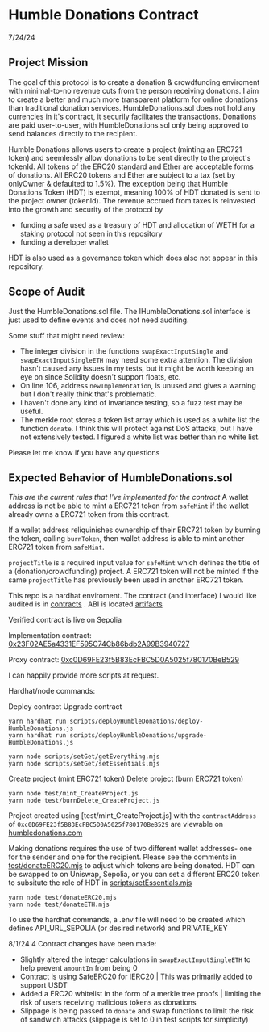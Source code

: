# Humble Donations Contract

7/24/24

## Project Mission

The goal of this protocol is to create a donation & crowdfunding enviroment with minimal-to-no revenue cuts from the person receiving donations. I aim to create a better and much more transparent platform for online donations than traditional donation services. HumbleDonations.sol does not hold any currencies in it's contract, it securily facilitates the transactions. Donations are paid user-to-user, with HumbleDonations.sol only being approved to send balances directly to the recipient.

Humble Donations allows users to create a project (minting an ERC721 token) and seemlessly allow donations to be sent directly to the project's tokenId. All tokens of the ERC20 standard and Ether are acceptable forms of donations. All ERC20 tokens and Ether are subject to a tax (set by onlyOwner & defaulted to 1.5%). The exception being that Humble Donations Token (HDT) is exempt, meaning 100% of HDT donated is sent to the project owner (tokenId). The revenue accrued from taxes is reinvested into the growth and security of the protocol by

- funding a safe used as a treasury of HDT and allocation of WETH for a staking protocol not seen in this repository
- funding a developer wallet

HDT is also used as a governance token which does also not appear in this repository.

## Scope of Audit

Just the HumbleDonations.sol file. The IHumbleDonations.sol interface is just used to define events and does not need auditing.

Some stuff that might need review:

- The integer division in the functions `swapExactInputSingle` and `swapExactInputSingleETH` may need some extra attention. The division hasn't caused any issues in my tests, but it might be worth keeping an eye on since Solidity doesn't support floats, etc.
- On line 106, address `newImplementation`, is unused and gives a warning but I don't really think that's problematic.
- I haven't done any kind of invariance testing, so a fuzz test may be useful.
- The merkle root stores a token list array which is used as a white list the function `donate`. I think this will protect against DoS attacks, but I have not extensively tested. I figured a white list was better than no white list.

Please let me know if you have any questions

## Expected Behavior of HumbleDonations.sol

_This are the current rules that I've implemented for the contract_
A wallet address is not be able to mint a ERC721 token from `safeMint` if the wallet already owns a ERC721 token from this contract.

If a wallet address reliquinishes ownership of their ERC721 token by burning the token, calling `burnToken`, then wallet address is able to mint another ERC721 token from `safeMint`.

`projectTitle` is a required input value for `safeMint` which defines the title of a (donation/crowdfunding) project. A ERC721 token will not be minted if the same `projectTitle` has previously been used in another ERC721 token.

This repo is a hardhat enviroment. The contract (and interface) I would like audited is in [contracts](https://github.com/N0repi/HumbleDonationsAudit/tree/main/contracts) . ABI is located [artifacts](artifacts/contracts/HumbleDonations.sol/HumbleDonations.json)

Verified contract is live on Sepolia

Implementation contract: [0x23F02AE5a4331EF595C74Cb86bdb2A99B3940727](https://sepolia.etherscan.io/address/0x23F02AE5a4331EF595C74Cb86bdb2A99B3940727)

Proxy contract: [0xc0D69FE23f5B83EcFBC5D0A5025f780170BeB529](https://sepolia.etherscan.io/address/0xc0D69FE23f5B83EcFBC5D0A5025f780170BeB529)

I can happily provide more scripts at request.

Hardhat/node commands:

Deploy contract
Upgrade contract

```shell
yarn hardhat run scripts/deployHumbleDonations/deploy-HumbleDonations.js
yarn hardhat run scripts/deployHumbleDonations/upgrade-HumbleDonations.js

yarn node scripts/setGet/getEverything.mjs
yarn node scripts/setGet/setEssentials.mjs
```

Create project (mint ERC721 token)
Delete project (burn ERC721 token)

```shell
yarn node test/mint_CreateProject.js
yarn node test/burnDelete_CreateProject.js
```

Project created using [test/mint_CreateProject.js] with the `contractAddress` of `0xc0D69FE23f5B83EcFBC5D0A5025f780170BeB529` are viewable on [humbledonations.com](https://www.humbledonations.com/donate)

Making donations requires the use of two different wallet addresses- one for the sender and one for the recipient.
Please see the comments in [test/donateERC20.mjs](https://github.com/N0repi/HumbleDonationsAudit/tree/main/test/donateERC20.mjs) to adjust which tokens are being donated.
HDT can be swapped to on Uniswap, Sepolia, or you can set a different ERC20 token to subsitute the role of HDT in [scripts/setEssentials.mjs](https://github.com/N0repi/HumbleDonationsAudit/blob/main/scripts/setGet/setEssentials.mjs.)

```shell
yarn node test/donateERC20.mjs
yarn node test/donateETH.mjs
```

To use the hardhat commands, a .env file will need to be created which defines API_URL_SEPOLIA (or desired network) and PRIVATE_KEY

8/1/24
4 Contract changes have been made:

- Slightly altered the integer calculations in `swapExactInputSingleETH` to help prevent `amountIn` from being 0
- Contract is using SafeERC20 for IERC20 | This was primarily added to support USDT
- Added a ERC20 whitelist in the form of a merkle tree proofs | limiting the risk of users receiving malicious tokens as donations
- Slippage is being passed to `donate` and swap functions to limit the risk of sandwich attacks (slippage is set to 0 in test scripts for simplicity)
